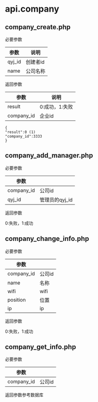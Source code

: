 # api.company

## company_create.php

必要参数

| 参数   | 说明     |
| ------ | -------- |
| qyj_id | 创建者id |
| name   | 公司名称 |

返回参数

| 参数       | 说明           |
| ---------- | -------------- |
| result     | 0:成功，1:失败 |
| company_id | 企业id         |

```
{
"result":0 (1)
"company_id":3333
}
```

## company_add_manager.php

必要参数

| 参数       |                |
| ---------- | -------------- |
| company_id | 公司id         |
| qyj_id     | 管理员的qyj_id |

返回参数

0:失败，1:成功

## company_change_info.php

必要参数

| 参数       |        |
| ---------- | ------ |
| company_id | 公司id |
| name       | 名称   |
| wifi       | wifi   |
| position   | 位置   |
| ip         | ip     |

返回参数

0:失败，1:成功

## company_get_info.php

必要参数

| 参数       |        |
| ---------- | ------ |
| company_id | 公司id |

返回参数参考数据库